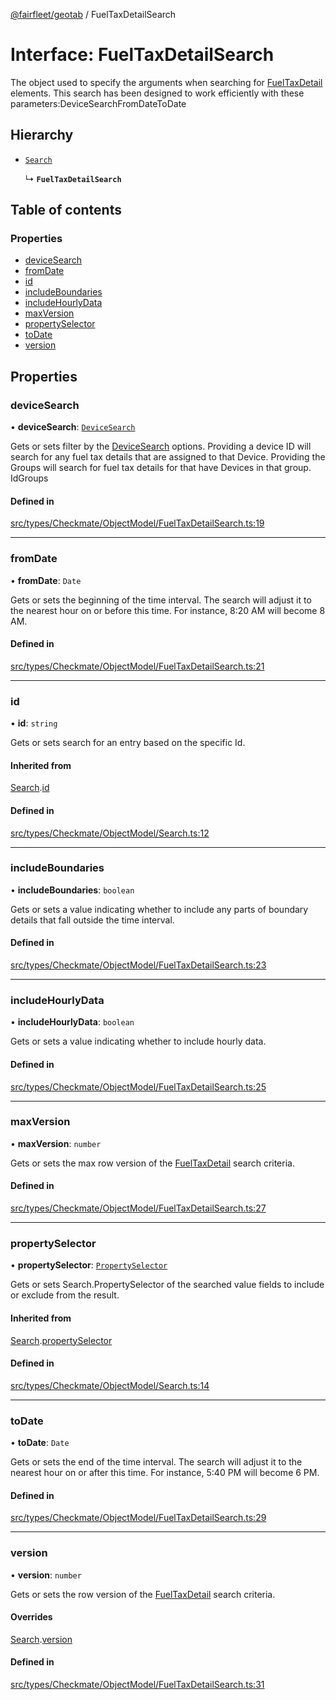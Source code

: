 [@fairfleet/geotab](../README.md) / FuelTaxDetailSearch

# Interface: FuelTaxDetailSearch

The object used to specify the arguments when searching for [FuelTaxDetail](FuelTaxDetail.md) elements.
 This search has been designed to work efficiently with these parameters:<list><item><description>DeviceSearch</description></item><item><description>FromDate</description></item><item><description>ToDate</description></item></list>

## Hierarchy

- [`Search`](Search.md)

  ↳ **`FuelTaxDetailSearch`**

## Table of contents

### Properties

- [deviceSearch](FuelTaxDetailSearch.md#devicesearch)
- [fromDate](FuelTaxDetailSearch.md#fromdate)
- [id](FuelTaxDetailSearch.md#id)
- [includeBoundaries](FuelTaxDetailSearch.md#includeboundaries)
- [includeHourlyData](FuelTaxDetailSearch.md#includehourlydata)
- [maxVersion](FuelTaxDetailSearch.md#maxversion)
- [propertySelector](FuelTaxDetailSearch.md#propertyselector)
- [toDate](FuelTaxDetailSearch.md#todate)
- [version](FuelTaxDetailSearch.md#version)

## Properties

### deviceSearch

• **deviceSearch**: [`DeviceSearch`](DeviceSearch.md)

Gets or sets filter by the [DeviceSearch](DeviceSearch.md) options. Providing a device ID will
 search for any fuel tax details that are assigned to that Device.
 Providing the Groups will search for fuel tax details for that have Devices in that group.
 <list><item><description>Id</description></item><item><description>Groups</description></item></list>

#### Defined in

[src/types/Checkmate/ObjectModel/FuelTaxDetailSearch.ts:19](https://github.com/fairfleet/geotab/blob/b682f10/src/types/Checkmate/ObjectModel/FuelTaxDetailSearch.ts#L19)

___

### fromDate

• **fromDate**: `Date`

Gets or sets the beginning of the time interval. The search will adjust it to the nearest hour on or before this time. For instance, 8:20 AM will become 8 AM.

#### Defined in

[src/types/Checkmate/ObjectModel/FuelTaxDetailSearch.ts:21](https://github.com/fairfleet/geotab/blob/b682f10/src/types/Checkmate/ObjectModel/FuelTaxDetailSearch.ts#L21)

___

### id

• **id**: `string`

Gets or sets search for an entry based on the specific Id.

#### Inherited from

[Search](Search.md).[id](Search.md#id)

#### Defined in

[src/types/Checkmate/ObjectModel/Search.ts:12](https://github.com/fairfleet/geotab/blob/b682f10/src/types/Checkmate/ObjectModel/Search.ts#L12)

___

### includeBoundaries

• **includeBoundaries**: `boolean`

Gets or sets a value indicating whether to include any parts of boundary details that fall outside the time interval.

#### Defined in

[src/types/Checkmate/ObjectModel/FuelTaxDetailSearch.ts:23](https://github.com/fairfleet/geotab/blob/b682f10/src/types/Checkmate/ObjectModel/FuelTaxDetailSearch.ts#L23)

___

### includeHourlyData

• **includeHourlyData**: `boolean`

Gets or sets a value indicating whether to include hourly data.

#### Defined in

[src/types/Checkmate/ObjectModel/FuelTaxDetailSearch.ts:25](https://github.com/fairfleet/geotab/blob/b682f10/src/types/Checkmate/ObjectModel/FuelTaxDetailSearch.ts#L25)

___

### maxVersion

• **maxVersion**: `number`

Gets or sets the max row version of the [FuelTaxDetail](FuelTaxDetail.md) search criteria.

#### Defined in

[src/types/Checkmate/ObjectModel/FuelTaxDetailSearch.ts:27](https://github.com/fairfleet/geotab/blob/b682f10/src/types/Checkmate/ObjectModel/FuelTaxDetailSearch.ts#L27)

___

### propertySelector

• **propertySelector**: [`PropertySelector`](PropertySelector.md)

Gets or sets Search.PropertySelector of the searched value fields to include or exclude from the result.

#### Inherited from

[Search](Search.md).[propertySelector](Search.md#propertyselector)

#### Defined in

[src/types/Checkmate/ObjectModel/Search.ts:14](https://github.com/fairfleet/geotab/blob/b682f10/src/types/Checkmate/ObjectModel/Search.ts#L14)

___

### toDate

• **toDate**: `Date`

Gets or sets the end of the time interval. The search will adjust it to the nearest hour on or after this time. For instance, 5:40 PM will become 6 PM.

#### Defined in

[src/types/Checkmate/ObjectModel/FuelTaxDetailSearch.ts:29](https://github.com/fairfleet/geotab/blob/b682f10/src/types/Checkmate/ObjectModel/FuelTaxDetailSearch.ts#L29)

___

### version

• **version**: `number`

Gets or sets the row version of the [FuelTaxDetail](FuelTaxDetail.md) search criteria.

#### Overrides

[Search](Search.md).[version](Search.md#version)

#### Defined in

[src/types/Checkmate/ObjectModel/FuelTaxDetailSearch.ts:31](https://github.com/fairfleet/geotab/blob/b682f10/src/types/Checkmate/ObjectModel/FuelTaxDetailSearch.ts#L31)
